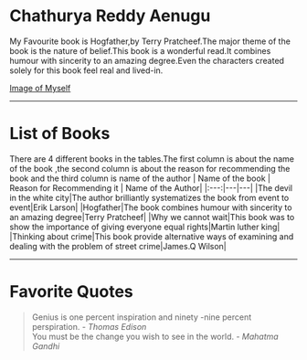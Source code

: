 # Chathurya Reddy Aenugu
My Favourite book is Hogfather,by Terry Pratcheef.The major theme of the book is the nature of belief.This book is a wonderful read.It combines humour with sincerity to an amazing degree.Even the characters created solely for this book feel real and lived-in.

[Image of Myself](photo.jpeg)

---
# List of Books
There are 4 different books in the tables.The first column is about the name of the book ,the second column is about the reason for recommending the book and the third column is name of the author
| Name of the book |  Reason for Recommending it | Name of the Author|
|:---:|---|---|
|The devil in the white city|The author brilliantly systematizes the book from event to event|Erik Larson|
|Hogfather|The book combines humour with sincerity to an amazing degree|Terry Pratcheef|
|Why we cannot wait|This book was to show the importance of giving everyone equal rights|Martin luther king|
|Thinking about crime|This book provide alternative ways of examining and dealing with the problem of street crime|James.Q Wilson| 

---
# Favorite Quotes
> Genius is one percent inspiration and ninety -nine percent perspiration. - *Thomas Edison*<br>
> You must be the change you wish to see in the world. - *Mahatma Gandhi*



